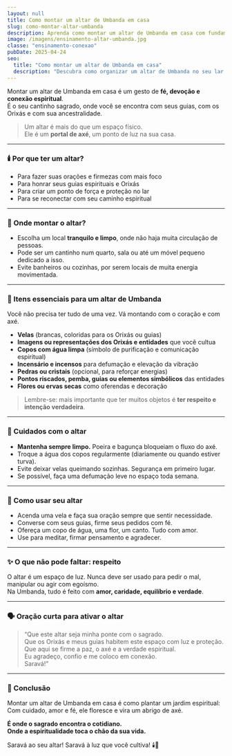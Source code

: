 ```yaml
---
layout: null
title: Como montar um altar de Umbanda em casa
slug: como-montar-altar-umbanda
description: Aprenda como montar um altar de Umbanda em casa com fundamento, respeito e conexão espiritual.
image: /imagens/ensinamento-altar-umbanda.jpg
classe: "ensinamento-conexao"
pubDate: 2025-04-24
seo:
  title: "Como montar um altar de Umbanda em casa"
  description: "Descubra como organizar um altar de Umbanda no seu lar para fortalecer sua conexão com os guias, orixás e sua espiritualidade."
---
```

Montar um altar de Umbanda em casa é um gesto de **fé, devoção e conexão espiritual**.  
É o seu cantinho sagrado, onde você se encontra com seus guias, com os Orixás e com sua ancestralidade.

> Um altar é mais do que um espaço físico.  
> Ele é um **portal de axé**, um ponto de luz na sua casa.

---

### 🕯️ Por que ter um altar?

- Para fazer suas orações e firmezas com mais foco  
- Para honrar seus guias espirituais e Orixás  
- Para criar um ponto de força e proteção no lar  
- Para se reconectar com seu caminho espiritual

---

### 📍 Onde montar o altar?

- Escolha um local **tranquilo e limpo**, onde não haja muita circulação de pessoas.  
- Pode ser um cantinho num quarto, sala ou até um móvel pequeno dedicado a isso.  
- Evite banheiros ou cozinhas, por serem locais de muita energia movimentada.

---

### 🧿 Itens essenciais para um altar de Umbanda

Você não precisa ter tudo de uma vez. Vá montando com o coração e com axé.

- **Velas** (brancas, coloridas para os Orixás ou guias)  
- **Imagens ou representações dos Orixás e entidades** que você cultua  
- **Copos com água limpa** (símbolo de purificação e comunicação espiritual)  
- **Incensário e incensos** para defumação e elevação da vibração  
- **Pedras ou cristais** (opcional, para reforçar energias)  
- **Pontos riscados, pemba, guias ou elementos simbólicos** das entidades  
- **Flores ou ervas secas** como oferendas e decoração

> Lembre-se: mais importante que ter muitos objetos é **ter respeito e intenção verdadeira**.

---

### 🧼 Cuidados com o altar

- **Mantenha sempre limpo.** Poeira e bagunça bloqueiam o fluxo do axé.  
- Troque a água dos copos regularmente (diariamente ou quando estiver turva).  
- Evite deixar velas queimando sozinhas. Segurança em primeiro lugar.  
- Se possível, faça uma defumação leve no espaço toda semana.

---

### 🙏 Como usar seu altar

- Acenda uma vela e faça sua oração sempre que sentir necessidade.  
- Converse com seus guias, firme seus pedidos com fé.  
- Ofereça um copo de água, uma flor, um canto. Tudo com amor.  
- Use para meditar, firmar pensamento e agradecer.

---

### ✨ O que não pode faltar: respeito

O altar é um espaço de luz. Nunca deve ser usado para pedir o mal, manipular ou agir com egoísmo.  
Na Umbanda, tudo é feito com **amor, caridade, equilíbrio e verdade**.

---

### 🗣️ Oração curta para ativar o altar

> “Que este altar seja minha ponte com o sagrado.  
> Que os Orixás e meus guias habitem este espaço com luz e proteção.  
> Que aqui se firme a paz, o axé e a verdade espiritual.  
> Eu agradeço, confio e me coloco em conexão.  
> Saravá!”

---

### 🌿 Conclusão

Montar um altar de Umbanda em casa é como plantar um jardim espiritual:  
Com cuidado, amor e fé, ele floresce e vira um abrigo de axé.

**É onde o sagrado encontra o cotidiano.  
Onde a espiritualidade toca o chão da sua vida.**

Saravá ao seu altar! Saravá à luz que você cultiva! 🕯️🌿
